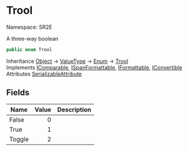 # Trool

Namespace: SR2E

A three-way boolean

```csharp
public enum Trool
```

Inheritance [Object](https://docs.microsoft.com/en-us/dotnet/api/system.object) → [ValueType](https://docs.microsoft.com/en-us/dotnet/api/system.valuetype) → [Enum](https://docs.microsoft.com/en-us/dotnet/api/system.enum) → [Trool](/docs/dev/api-3.0.0-alpha.1/sr2e/trool)<br />
Implements [IComparable](https://docs.microsoft.com/en-us/dotnet/api/system.icomparable), [ISpanFormattable](https://docs.microsoft.com/en-us/dotnet/api/system.ispanformattable), [IFormattable](https://docs.microsoft.com/en-us/dotnet/api/system.iformattable), [IConvertible](https://docs.microsoft.com/en-us/dotnet/api/system.iconvertible)<br />
Attributes [SerializableAttribute](https://docs.microsoft.com/en-us/dotnet/api/system.serializableattribute)

## Fields

| Name | Value | Description |
| --- | --: | --- |
| False | 0 |  |
| True | 1 |  |
| Toggle | 2 |  |
